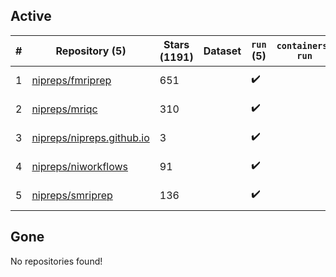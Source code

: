 ## Active
| # | Repository (5) | Stars (1191) | Dataset | `run` (5) | `containers-run` | Last Modified |
| --- | --- | --- | --- | --- | --- | --- |
| 1 | [nipreps/fmriprep](https://github.com/nipreps/fmriprep) | 651 |  | :heavy_check_mark: |  | 2025-02-18 14:26:35+00:00 |
| 2 | [nipreps/mriqc](https://github.com/nipreps/mriqc) | 310 |  | :heavy_check_mark: |  | 2025-02-04 09:31:07+00:00 |
| 3 | [nipreps/nipreps.github.io](https://github.com/nipreps/nipreps.github.io) | 3 |  | :heavy_check_mark: |  | 2025-02-05 14:43:34+00:00 |
| 4 | [nipreps/niworkflows](https://github.com/nipreps/niworkflows) | 91 |  | :heavy_check_mark: |  | 2025-02-14 04:11:40+00:00 |
| 5 | [nipreps/smriprep](https://github.com/nipreps/smriprep) | 136 |  | :heavy_check_mark: |  | 2024-12-23 22:03:44+00:00 |

## Gone
No repositories found!
